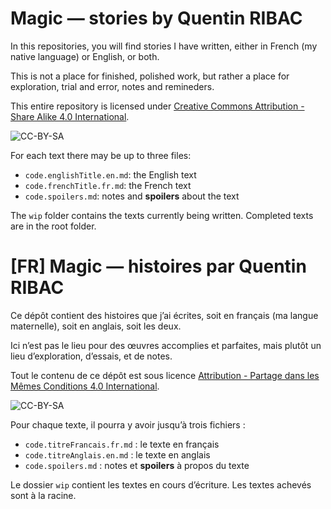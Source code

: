 # Magic — stories by Quentin RIBAC
In this repositories, you will find stories I have written, either in French (my native language) or English, or both.

This is not a place for finished, polished work, but rather a place for exploration, trial and error, notes and remineders.

This entire repository is licensed under [Creative Commons Attribution - Share Alike 4.0 International](https://creativecommons.org/licenses/by-sa/4.0/).

![CC-BY-SA](https://i.creativecommons.org/l/by-sa/4.0/88x31.png)

For each text there may be up to three files:

- `code.englishTitle.en.md`: the English text
- `code.frenchTitle.fr.md`: the French text
- `code.spoilers.md`: notes and **spoilers** about the text

The `wip` folder contains the texts currently being written. Completed texts are in the root folder.

# [FR] Magic — histoires par Quentin RIBAC
Ce dépôt contient des histoires que j’ai écrites, soit en français (ma langue maternelle), soit en anglais, soit les deux.

Ici n’est pas le lieu pour des œuvres accomplies et parfaites, mais plutôt un lieu d’exploration, d’essais, et de notes.

Tout le contenu de ce dépôt est sous licence [Attribution - Partage dans les Mêmes Conditions 4.0 International](https://creativecommons.org/licenses/by-sa/4.0/).

![CC-BY-SA](https://i.creativecommons.org/l/by-sa/4.0/88x31.png)

Pour chaque texte, il pourra y avoir jusqu’à trois fichiers :

- `code.titreFrancais.fr.md` : le texte en français
- `code.titreAnglais.en.md` : le texte en anglais
- `code.spoilers.md` : notes et **spoilers** à propos du texte

Le dossier `wip` contient les textes en cours d’écriture. Les textes achevés sont à la racine.
